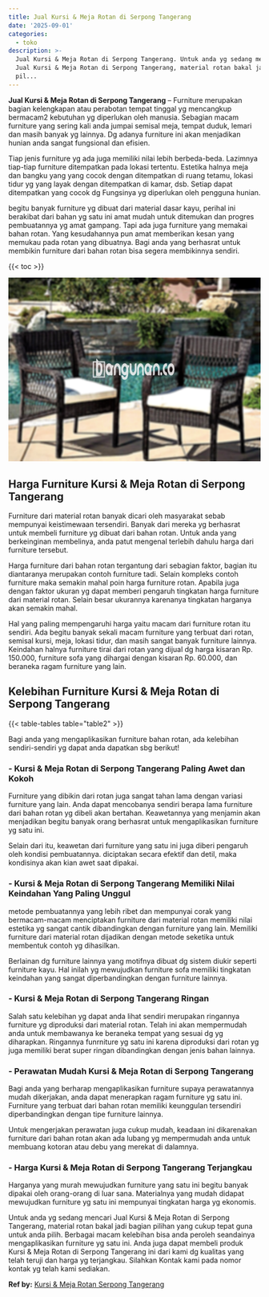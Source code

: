 ```yaml
---
title: Jual Kursi & Meja Rotan di Serpong Tangerang
date: '2025-09-01'
categories:
  - toko
description: >-
  Jual Kursi & Meja Rotan di Serpong Tangerang. Untuk anda yg sedang mencari
  Jual Kursi & Meja Rotan di Serpong Tangerang, material rotan bakal jadi bagian
  pil...
---
```


**Jual Kursi & Meja Rotan di Serpong Tangerang** – Furniture merupakan bagian kelengkapan atau perabotan tempat tinggal yg mencangkup bermacam2 kebutuhan yg diperlukan oleh manusia. Sebagian macam furniture yang sering kali anda jumpai semisal meja, tempat duduk, lemari dan masih banyak yg lainnya. Dg adanya furniture ini akan menjadikan hunian anda sangat fungsional dan efisien.

Tiap jenis furniture yg ada juga memiliki nilai lebih berbeda-beda. Lazimnya tiap-tiap furniture ditempatkan pada lokasi tertentu. Estetika halnya meja dan bangku yang yang cocok dengan ditempatkan di ruang tetamu, lokasi tidur yg yang layak dengan ditempatkan di kamar, dsb. Setiap dapat ditempatkan yang cocok dg Fungsinya yg diperlukan oleh pengguna hunian.

begitu banyak furniture yg dibuat dari material dasar kayu, perihal ini berakibat dari bahan yg satu ini amat mudah untuk ditemukan dan progres pembuatannya yg amat gampang. Tapi ada juga furniture yang memakai bahan rotan. Yang kesudahannya pun amat memberikan kesan yang memukau pada rotan yang dibuatnya. Bagi anda yang berhasrat untuk membikin furniture dari bahan rotan bisa segera membikinnya sendiri.

{{< toc >}}

![Jual Kursi & Meja Rotan di Serpong Tangerang](/images/kursi-meja-rotan-murah33.png)

## Harga Furniture Kursi & Meja Rotan di Serpong Tangerang

Furniture dari material rotan banyak dicari oleh masyarakat sebab mempunyai keistimewaan tersendiri. Banyak dari mereka yg berhasrat untuk membeli furniture yg dibuat dari bahan rotan. Untuk anda yang berkeinginan membelinya, anda patut mengenal terlebih dahulu harga dari furniture tersebut.

Harga furniture dari bahan rotan tergantung dari sebagian faktor, bagian itu diantaranya merupakan contoh furniture tadi. Selain kompleks contoh furniture maka semakin mahal poin harga furniture rotan. Apabila juga dengan faktor ukuran yg dapat memberi pengaruh tingkatan harga furniture dari material rotan. Selain besar ukurannya karenanya tingkatan harganya akan semakin mahal.

Hal yang paling mempengaruhi harga yaitu macam dari furniture rotan itu sendiri. Ada begitu banyak sekali macam furniture yang terbuat dari rotan, semisal kursi, meja, lokasi tidur, dan masih sangat banyak furniture lainnya. Keindahan halnya furniture tirai dari rotan yang dijual dg harga kisaran Rp. 150.000, furniture sofa yang dihargai dengan kisaran Rp. 60.000, dan beraneka ragam furniture yang lain.

## Kelebihan Furniture Kursi & Meja Rotan di Serpong Tangerang

{{< table-tables table="table2" >}}

Bagi anda yang mengaplikasikan furniture bahan rotan, ada kelebihan sendiri-sendiri yg dapat anda dapatkan sbg berikut!

### \- Kursi & Meja Rotan di Serpong Tangerang Paling Awet dan Kokoh

Furniture yang dibikin dari rotan juga sangat tahan lama dengan variasi furniture yang lain. Anda dapat mencobanya sendiri berapa lama furniture dari bahan rotan yg dibeli akan bertahan. Keawetannya yang menjamin akan menjadikan begitu banyak orang berhasrat untuk mengaplikasikan furniture yg satu ini.

Selain dari itu, keawetan dari furniture yang satu ini juga diberi pengaruh oleh kondisi pembuatannya. diciptakan secara efektif dan detil, maka kondisinya akan kian awet saat dipakai.

### \- Kursi & Meja Rotan di Serpong Tangerang Memiliki Nilai Keindahan Yang Paling Unggul

metode pembuatannya yang lebih ribet dan mempunyai corak yang bermacam-macam menciptakan furniture dari material rotan memiliki nilai estetika yg sangat cantik dibandingkan dengan furniture yang lain. Memiliki furniture dari material rotan dijadikan dengan metode seketika untuk membentuk contoh yg dihasilkan.

Berlainan dg furniture lainnya yang motifnya dibuat dg sistem diukir seperti furniture kayu. Hal inilah yg mewujudkan furniture sofa memiliki tingkatan keindahan yang sangat diperbandingkan dengan furniture lainnya.

### \- Kursi & Meja Rotan di Serpong Tangerang Ringan

Salah satu kelebihan yg dapat anda lihat sendiri merupakan ringannya furniture yg diproduksi dari material rotan. Telah ini akan mempermudah anda untuk membawanya ke beraneka tempat yang sesuai dg yg diharapkan. Ringannya funrniture yg satu ini karena diproduksi dari rotan yg juga memiliki berat super ringan dibandingkan dengan jenis bahan lainnya.

### \- Perawatan Mudah Kursi & Meja Rotan di Serpong Tangerang

Bagi anda yang berharap mengaplikasikan furniture supaya perawatannya mudah dikerjakan, anda dapat menerapkan ragam furniture yg satu ini. Furniture yang terbuat dari bahan rotan memiliki keunggulan tersendiri diperbandingkan dengan tipe furniture lainnya.

Untuk mengerjakan perawatan juga cukup mudah, keadaan ini dikarenakan furniture dari bahan rotan akan ada lubang yg mempermudah anda untuk membuang kotoran atau debu yang merekat di dalamnya.

### \- Harga Kursi & Meja Rotan di Serpong Tangerang Terjangkau

Harganya yang murah mewujudkan furniture yang satu ini begitu banyak dipakai oleh orang-orang di luar sana. Materialnya yang mudah didapat mewujudkan furniture yg satu ini mempunyai tingkatan harga yg ekonomis.

Untuk anda yg sedang mencari Jual Kursi & Meja Rotan di Serpong Tangerang, material rotan bakal jadi bagian pilihan yang cukup tepat guna untuk anda pilih. Berbagai macam kelebihan bisa anda peroleh seandainya mengaplikasikan furniture yg satu ini. Anda juga dapat membeli produk Kursi & Meja Rotan di Serpong Tangerang ini dari kami dg kualitas yang telah teruji dan harga yg terjangkau. Silahkan Kontak kami pada nomor kontak yg telah kami sediakan.

**Ref by:** [Kursi & Meja Rotan Serpong Tangerang](https://id.wikipedia.org/wiki/Kursi)
